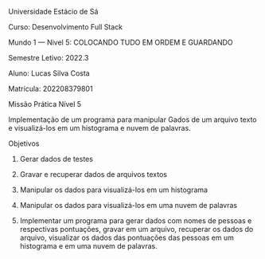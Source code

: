 Universidade Estácio de Sá

Curso: Desenvolvimento Full Stack

Mundo 1 — Nivel 5: COLOCANDO TUDO EM ORDEM E GUARDANDO

Semestre Letivo: 2022.3

Aluno: Lucas Silva Costa

Matrícula: 202208379801

Missão Prática Nível 5

Implementação de um programa para manipular Gados de um arquivo texto e visualizá-los em um histograma e nuvem de palavras.

Objetivos
1) Gerar dados de testes

2) Gravar e recuperar dados de arquivos textos

3) Manipular os dados para visualizá-los em um histograma

4) Manipular os dados para visualizá-los em uma nuvem de palavras

5) Implementar um programa para gerar dados com nomes de pessoas e respectivas pontuações, gravar em um arquivo, recuperar os dados do arquivo, visualizar os dados das pontuações das pessoas em um histograma e em uma nuvem de palavras.
